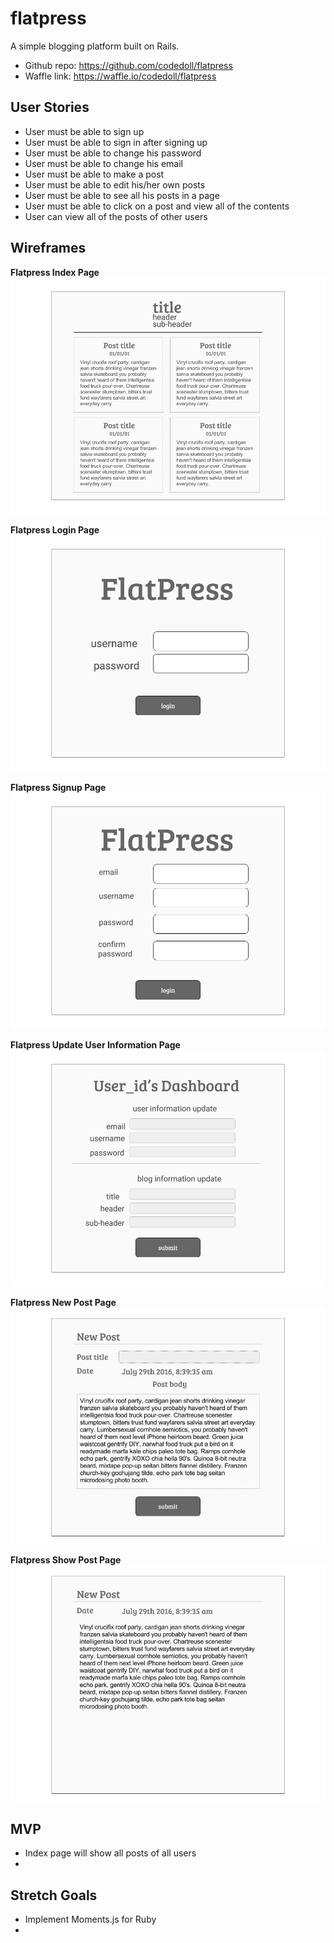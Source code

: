 # **flatpress**
A simple blogging platform built on Rails.

- Github repo: https://github.com/codedoll/flatpress
- Waffle link: https://waffle.io/codedoll/flatpress


## User Stories ##

 - User must be able to sign up
 - User must be able to sign in after signing up
 - User must be able to change his password
 - User must be able to change his email
 - User must be able to make a post
 - User must be able to edit his/her own posts
 - User must be able to see all his posts in a page
 - User must be able to click on a post and view all of the contents
 - User can view all of the posts of other users

Wireframes
----------

**Flatpress Index Page**
![Flatpress index](https://github.com/codedoll/flatpress/blob/master/readme_images/FlatPress%20-%20Index.jpg?raw=true)


**Flatpress Login Page**
![Flatpress Login](https://github.com/codedoll/flatpress/blob/master/readme_images/FlatPress%20-%20Login.jpg?raw=true)


**Flatpress Signup Page**
![Flatpress Signup](https://github.com/codedoll/flatpress/blob/master/readme_images/FlatPress%20-%20SignUp.jpg?raw=true)


**Flatpress Update User Information Page**
![Flatpress Update User Information](https://github.com/codedoll/flatpress/blob/master/readme_images/FlatPress%20-%20Update_Info.jpg?raw=true)


**Flatpress New Post Page**
![Flatpress New Post](https://github.com/codedoll/flatpress/blob/master/readme_images/FlatPress%20-%20New_Post.jpg?raw=true)


**Flatpress Show Post Page**
![Flatpress show post](https://github.com/codedoll/flatpress/blob/master/readme_images/FlatPress%20-%20Show%20Post.jpg?raw=true)

MVP
-------------
 - Index page will show all posts of all users
 - 

## Stretch Goals ##
 - Implement Moments.js for Ruby
 - 
